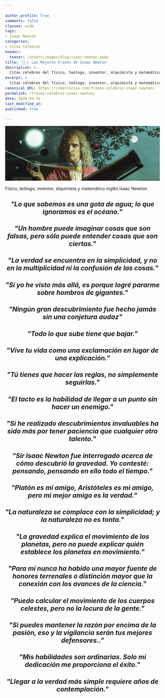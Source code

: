 ```yaml
---

author_profile: true
comments: false
classes: wide
tags:
- Isaac Newton
categories:
- Citas Célebres
header:
  teaser: /assets/images/blog/isaac-newton.webp
title: '📢 ▷ Las Mejores Frases de Isaac Newton'
description: >-
  Citas célebres del físico, teólogo, inventor, alquimista y matemático inglés Isaac Newton.
excerpt: >-
  Citas célebres del físico, teólogo, inventor, alquimista y matemático inglés Isaac Newton.
canonical_URL: https://ciberninjas.com/frases-celebres-isaac-newton/
permalink: /frases-celebres-isaac-newton/
date: 2020-03-31
last_modified_at: 
published: true

---
```


![Retrato del físico, teólogo, inventor, alquimista y matemático inglés Isaac Newton](/assets/images/blog/isaac-newton.webp "Retrato del físico, teólogo, inventor, alquimista y matemático inglés Isaac Newton")

Físico, teólogo, inventor, alquimista y matemático inglés Isaac Newton.

<h2><p align="center"><cite>"Lo que sabemos es una gota de agua; lo que ignoramos es el océano."</cite></p></h2>

<h2><p align="center"><cite>"Un hombre puede imaginar cosas que son falsas, pero sólo puede entender cosas que son ciertas."</cite></p></h2>

<h2><p align="center"><cite>"La verdad se encuentra en la simplicidad, y no en la multiplicidad ni la confusión de las cosas."</cite></p></h2>

<h2><p align="center"><cite>"Si yo he visto más allá, es porque logré pararme sobre hombros de gigantes."</cite></p></h2>

<h2><p align="center"><cite>"Ningún gran descubrimiento fue hecho jamás sin una conjetura audaz"</cite></p></h2>

<h2><p align="center"><cite>"Todo lo que sube tiene que bajar."</cite></p></h2>

<h2><p align="center"><cite>"Vive tu vida como una exclamación en lugar de una explicación."</cite></p></h2>

<h2><p align="center"><cite>"Tú tienes que hacer las reglas, no simplemente seguirlas."</cite></p></h2>

<h2><p align="center"><cite>"El tacto es la habilidad de llegar a un punto sin hacer un enemigo."</cite></p></h2>

<h2><p align="center"><cite>"Si he realizado descubrimientos invaluables ha sido más por tener paciencia que cualquier otro talento."</cite></p></h2>

<h2><p align="center"><cite>"Sir Isaac Newton fue interrogado acerca de cómo descubrió la gravedad. Yo contesté: pensando, pensando en ello todo el tiempo."</cite></p></h2>

<h2><p align="center"><cite>"Platón es mi amigo, Aristóteles es mi amigo, pero mi mejor amigo es la verdad."</cite></p></h2>

<h2><p align="center"><cite>"La naturaleza se complace con la simplicidad; y la naturaleza no es tonta."</cite></p></h2>

<h2><p align="center"><cite>"La gravedad explica el movimiento de los planetas, pero no puede explicar quién establece los planetas en movimiento."</cite></p></h2>

<h2><p align="center"><cite>"Para mí nunca ha habido una mayor fuente de honores terrenales o distinción mayor que la conexión con los avances de la ciencia."</cite></p></h2>

<h2><p align="center"><cite>"Puedo calcular el movimiento de los cuerpos celestes, pero no la locura de la gente."</cite></p></h2>

<h2><p align="center"><cite>"Si puedes mantener la razón por encima de la pasión, eso y la vigilancia serán tus mejores defensores.."</cite></p></h2>

<h2><p align="center"><cite>"Mis habilidades son ordinarias. Solo mi dedicación me proporciona el éxito."</cite></p></h2>

<h2><p align="center"><cite>"Llegar a la verdad más simple requiere años de contemplación."</cite></p></h2>
<!-- http://evene.lefigaro.fr/citations/isaac-newton -->
